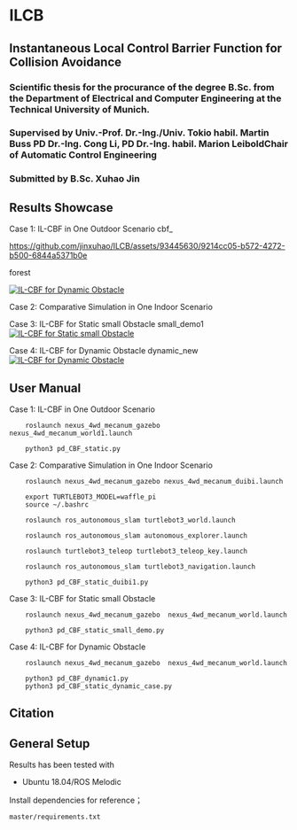 # ILCB
## **Instantaneous Local Control Barrier Function for Collision Avoidance**

### **Scientific thesis for the procurance of the degree B.Sc. from the Department of Electrical and Computer Engineering at the Technical University of Munich.**

### **Supervised by Univ.-Prof. Dr.-Ing./Univ. Tokio habil. Martin Buss PD Dr.-Ing. Cong Li, PD Dr.-Ing. habil. Marion LeiboldChair of Automatic Control Engineering**
### **Submitted by B.Sc. Xuhao Jin**


## Results Showcase
Case 1:	IL-CBF in One Outdoor Scenario
cbf_

https://github.com/jinxuhao/ILCB/assets/93445630/9214cc05-b572-4272-b500-6844a5371b0e

forest

[![IL-CBF for Dynamic Obstacle](./faster/imgs/uav_sim.gif)](https://www.youtube.com/watch?v=fkkkgomkX10 "IROS 2019: FASTER: Fast and Safe Trajectory Planner for Flights in Unknown Environments")     



Case 2:	Comparative Simulation in One Indoor Scenario



Case 3:	IL-CBF for Static small Obstacle
small_demo1
		[![IL-CBF for Static small Obstacle](./faster/imgs/uav_sim.gif)](https://www.youtube.com/watch?v=fkkkgomkX10 "IROS 2019: FASTER: Fast and Safe Trajectory Planner for Flights in Unknown Environments")    

  
Case 4:	IL-CBF for Dynamic Obstacle
dynamic_new
	[![IL-CBF for Dynamic Obstacle](./faster/imgs/uav_sim.gif)](https://www.youtube.com/watch?v=fkkkgomkX10 "IROS 2019: FASTER: Fast and Safe Trajectory Planner for Flights in Unknown Environments")    


## User Manual

Case 1:	IL-CBF in One Outdoor Scenario
 
		roslaunch nexus_4wd_mecanum_gazebo  nexus_4wd_mecanum_world1.launch

		python3 pd_CBF_static.py


Case 2:	Comparative Simulation in One Indoor Scenario

		roslaunch nexus_4wd_mecanum_gazebo nexus_4wd_mecanum_duibi.launch

		export TURTLEBOT3_MODEL=waffle_pi
		source ~/.bashrc

		roslaunch ros_autonomous_slam turtlebot3_world.launch
	
		roslaunch ros_autonomous_slam autonomous_explorer.launch

		roslaunch turtlebot3_teleop turtlebot3_teleop_key.launch

		roslaunch ros_autonomous_slam turtlebot3_navigation.launch
	
		python3 pd_CBF_static_duibi1.py

Case 3:	IL-CBF for Static small Obstacle

		roslaunch nexus_4wd_mecanum_gazebo  nexus_4wd_mecanum_world.launch

		python3 pd_CBF_static_small_demo.py 
Case 4:	IL-CBF for Dynamic Obstacle

		roslaunch nexus_4wd_mecanum_gazebo  nexus_4wd_mecanum_world.launch

		python3 pd_CBF_dynamic1.py
		python3 pd_CBF_static_dynamic_case.py






## Citation

## General Setup
Results has been tested with 
* Ubuntu 18.04/ROS Melodic 

Install dependencies for reference；

	master/requirements.txt

